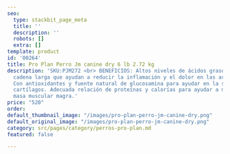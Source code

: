 ```yaml
---
seo:
  type: stackbit_page_meta
  title: ''
  description: ''
  robots: []
  extra: []
template: product
id: '00264'
title: Pro Plan Perro Jm canine dry 6 lb 2.72 kg
description: 'SKU:PJM272 <br> BENEFICIOS: Altos niveles de ácidos grasos omega-3 de
  cadena larga que ayudan a reducir la inflamación y el dolor en las articulaciones.
  Con antioxidantes y fuente natural de glucosamina para ayudar en la salud de los
  cartílagos. Adecuada relación de proteínas y calorías para ayudar a mantener la
  masa muscular magra.'
price: "520"
order: 
default_thumbnail_image: "/images/pro-plan-perro-jm-canine-dry.png"
default_original_image: "/images/pro-plan-perro-jm-canine-dry.png"
category: src/pages/category/perros-pro-plan.md
featured: false

---
```

